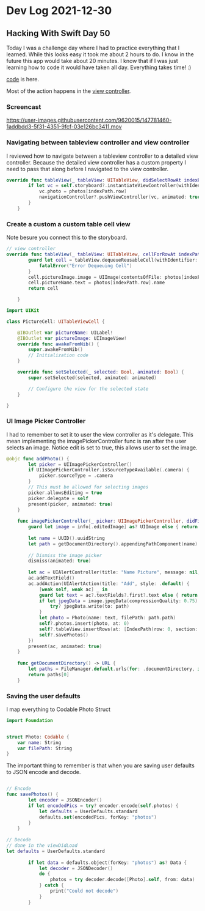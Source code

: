 # Dev Log 2021-12-30

## Hacking With Swift Day 50

Today I was a challenge day where I had to practice everything that I learned.   While this looks easy it took me about 2 hours to do.  I know in the future this app would take about 20 minutes.  I know that if I was just learning how to code it would have taken all day.  Everything takes time! :)

[code](https://github.com/phptuts/100DaysOfSwift/tree/master/Challenge50TableViewPictures/Challenge50TableViewPictures) is here.

Most of the action happens in the [view controller](https://github.com/phptuts/100DaysOfSwift/blob/master/Challenge50TableViewPictures/Challenge50TableViewPictures/ViewController.swift).

### Screencast

https://user-images.githubusercontent.com/9620015/147781460-1addbdd3-5f31-4351-9fcf-03e126bc3411.mov

### Navigating between tableview controller and view controller

I reviewed how to navigate between a tableview controller to a detailed view controller.  Because the detailed view controller has a custom property I need to pass that along before I navigated to the view controller.

```swift
override func tableView(_ tableView: UITableView, didSelectRowAt indexPath: IndexPath) {
        if let vc = self.storyboard?.instantiateViewController(withIdentifier: "DetailView") as? DetailViewController {
            vc.photo = photos[indexPath.row]
            navigationController?.pushViewController(vc, animated: true)
        }
    }
```

### Create a custom a custom table cell view

Note besure you connect this to the storyboard.

```swift
// view controller
override func tableView(_ tableView: UITableView, cellForRowAt indexPath: IndexPath) -> UITableViewCell {
        guard let cell = tableView.dequeueReusableCell(withIdentifier: "picture") as? PictureCell else {
            fatalError("Error Dequeuing Cell")
        }
        cell.pictureImage.image = UIImage(contentsOfFile: photos[indexPath.row].filePath)
        cell.pictureName.text = photos[indexPath.row].name
        return cell

    }

import UIKit

class PictureCell: UITableViewCell {

    @IBOutlet var pictureName: UILabel!
    @IBOutlet var pictureImage: UIImageView!
    override func awakeFromNib() {
        super.awakeFromNib()
        // Initialization code
    }

    override func setSelected(_ selected: Bool, animated: Bool) {
        super.setSelected(selected, animated: animated)

        // Configure the view for the selected state
    }

}

```
### UI Image Picker Controller 

I had to remember to set it to user the view controller as it's delegate.  This mean implementing the imagePickerController func is ran after the user selects an image.  Notice edit is set to true, this allows user to set the image.

```swift
@objc func addPhoto() {
        let picker = UIImagePickerController()
        if UIImagePickerController.isSourceTypeAvailable(.camera) {
            picker.sourceType = .camera
        }
        // This must be allowed for selecting images
        picker.allowsEditing = true
        picker.delegate = self
        present(picker, animated: true)
    }
    
    func imagePickerController(_ picker: UIImagePickerController, didFinishPickingMediaWithInfo info: [UIImagePickerController.InfoKey : Any]) {
        guard let image = info[.editedImage] as? UIImage else { return }
        
        let name = UUID().uuidString
        let path = getDocumentDirectory().appendingPathComponent(name)
        
        // Dismiss the image picker
        dismiss(animated: true)
        
        let ac = UIAlertController(title: "Name Picture", message: nil, preferredStyle: .alert)
        ac.addTextField()
        ac.addAction(UIAlertAction(title: "Add", style: .default) {
            [weak self, weak ac] _ in
            guard let text = ac?.textFields?.first?.text else { return }
            if let jpegData = image.jpegData(compressionQuality: 0.75) {
                try? jpegData.write(to: path)
            }
            let photo = Photo(name: text, filePath: path.path)
            self?.photos.insert(photo, at: 0)
            self?.tableView.insertRows(at: [IndexPath(row: 0, section: 0)], with: .automatic)
            self?.savePhotos()
        })
        present(ac, animated: true)
    }
    
    func getDocumentDirectory() -> URL {
        let paths = FileManager.default.urls(for: .documentDirectory, in: .userDomainMask)
        return paths[0]
    }

```

### Saving the user defaults

I map everything to Codable Photo Struct

```swift
import Foundation


struct Photo: Codable {
    var name: String
    var filePath: String
}

```

The important thing to remember is that when you are saving user defaults to JSON encode and decode.  

```swift

// Encode
func savePhotos() {
        let encoder = JSONEncoder()
        if let encodedPics = try? encoder.encode(self.photos) {
            let defaults = UserDefaults.standard
            defaults.set(encodedPics, forKey: "photos")
        }
    }
    
// Decode
// done in the viewDidLoad
let defaults = UserDefaults.standard
        
        if let data = defaults.object(forKey: "photos") as? Data {
            let decoder = JSONDecoder()
            do {
                photos = try decoder.decode([Photo].self, from: data)
            } catch {
                print("Could not decode")
            }
        }
```
